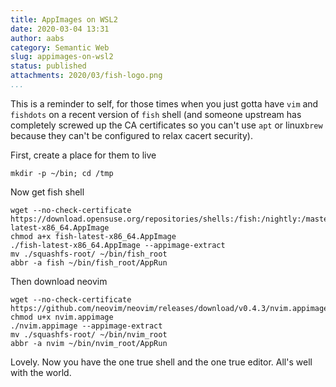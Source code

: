 ```yaml
---
title: AppImages on WSL2
date: 2020-03-04 13:31
author: aabs
category: Semantic Web
slug: appimages-on-wsl2
status: published
attachments: 2020/03/fish-logo.png
...
```


This is a reminder to self, for those times when you just gotta have `vim` and
`fishdots` on a recent version of `fish` shell (and someone upstream has
completely screwed up the CA certificates so you can't use `apt` or linux`brew`
because they can't be configured to relax cacert security).

First, create a place for them to live

``` {.wp-block-syntaxhighlighter-code}
mkdir -p ~/bin; cd /tmp
```

Now get fish shell

``` {.wp-block-syntaxhighlighter-code}
wget --no-check-certificate https://download.opensuse.org/repositories/shells:/fish:/nightly:/master/AppImage/fish-latest-x86_64.AppImage
chmod a+x fish-latest-x86_64.AppImage
./fish-latest-x86_64.AppImage --appimage-extract
mv ./squashfs-root/ ~/bin/fish_root
abbr -a fish ~/bin/fish_root/AppRun
```

Then download neovim

``` {.wp-block-syntaxhighlighter-code}
wget --no-check-certificate 
https://github.com/neovim/neovim/releases/download/v0.4.3/nvim.appimage
chmod u+x nvim.appimage
./nvim.appimage --appimage-extract
mv ./squashfs-root/ ~/bin/nvim_root
abbr -a nvim ~/bin/nvim_root/AppRun
```

Lovely. Now you have the one true shell and the one true editor. All's well with the world.
